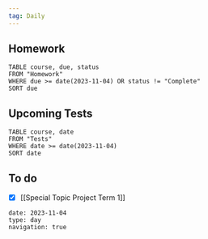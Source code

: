 ```yaml
---
tag: Daily
---
```

## Homework
```dataview
TABLE course, due, status
FROM "Homework" 
WHERE due >= date(2023-11-04) OR status != "Complete"
SORT due
```
## Upcoming Tests
```dataview
TABLE course, date
FROM "Tests" 
WHERE date >= date(2023-11-04)
SORT date
```
## To do
- [x] [[Special Topic Project Term 1]]

```gEvent
date: 2023-11-04
type: day
navigation: true
```